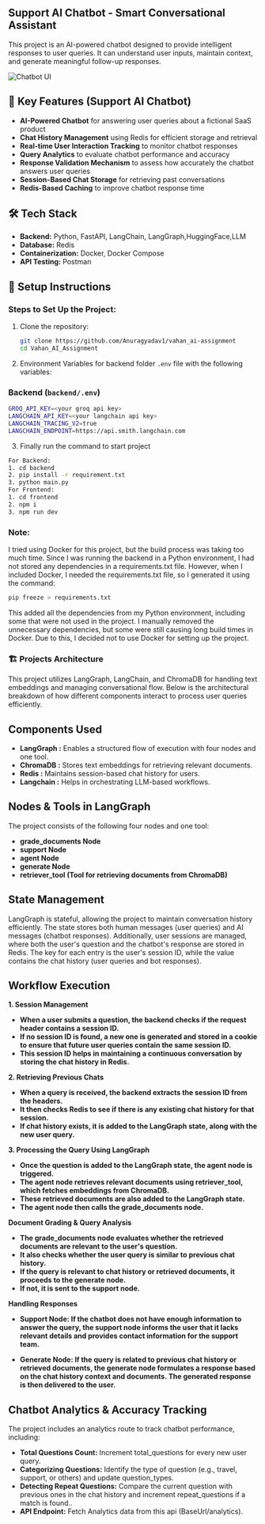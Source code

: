 ## Support AI Chatbot - Smart Conversational Assistant
This project is an AI-powered chatbot designed to provide intelligent responses to user queries. It can understand user inputs, maintain context, and generate meaningful follow-up responses.

![Chatbot UI](https://github.com/user-attachments/assets/0013de1f-8904-4b84-80cd-7cd63a948286)

## 🚀 Key Features (Support AI Chatbot)

-  **AI-Powered Chatbot** for answering user queries about a fictional SaaS product  
-  **Chat History Management** using Redis for efficient storage and retrieval  
-  **Real-time User Interaction Tracking** to monitor chatbot responses  
-  **Query Analytics** to evaluate chatbot performance and accuracy  
-  **Response Validation Mechanism** to assess how accurately the chatbot answers user queries  
-  **Session-Based Chat Storage** for retrieving past conversations  
-  **Redis-Based Caching** to improve chatbot response time


## 🛠 Tech Stack

- **Backend:** Python, FastAPI, LangChain, LangGraph,HuggingFace,LLM 
- **Database:** Redis  
- **Containerization:** Docker, Docker Compose  
- **API Testing:** Postman

## 🔧 Setup Instructions  
 
### Steps to Set Up the Project:  

1. Clone the repository:  
   ```sh
   git clone https://github.com/Anuragyadav1/vahan_ai-assignment
   cd Vahan_AI_Assignment


2. Environment Variables 
for backend folder `.env` file with the following variables:  

### **Backend (`backend/.env`)**
 
```sh
GROQ_API_KEY=<your groq api key>
LANGCHAIN_API_KEY=<your langchain api key>
LANGCHAIN_TRACING_V2=true
LANGCHAIN_ENDPOINT=https://api.smith.langchain.com
```
3. Finally run the command to start project
```sh
For Backend:
1. cd backend
2. pip install -r requirement.txt
3. python main.py
For Frontend:
1. cd frontend
2. npm i
3. npm run dev

```
### **Note:** 
I tried using Docker for this project, but the build process was taking too much time. Since I was running the backend in a Python environment, I had not stored any dependencies in a requirements.txt file. However, when I included Docker, I needed the requirements.txt file, so I generated it using the command: 
```sh
pip freeze > requirements.txt
```
This added all the dependencies from my Python environment, including some that were not used in the project. I manually removed the unnecessary dependencies, but some were still causing long build times in Docker.
Due to this, I decided not to use Docker for setting up the project.
### **🏗 Projects Architecture**
This project utilizes LangGraph, LangChain, and ChromaDB for handling text embeddings and managing conversational flow. Below is the architectural breakdown of how different components interact to process user queries efficiently.
## Components Used
-  **LangGraph :** Enables a structured flow of execution with four nodes and one tool.  
-  **ChromaDB :**  Stores text embeddings for retrieving relevant documents. 
-  **Redis :** Maintains session-based chat history for users. 
-  **Langchain :** Helps in orchestrating LLM-based workflows.

## Nodes & Tools in LangGraph
The project consists of the following four nodes and one tool:
- **grade_documents Node**
- **support Node**
- **agent Node**
- **generate Node**
- **retriever_tool (Tool for retrieving documents from ChromaDB)**
 ## State Management
 LangGraph is stateful, allowing the project to maintain conversation history efficiently. The state stores both human messages (user queries) and AI messages (chatbot responses).
Additionally, user sessions are managed, where both the user's question and the chatbot's response are stored in Redis. The key for each entry is the user's session ID, while the value contains the chat history (user queries and bot responses).
## Workflow Execution
**1. Session Management**

- **When a user submits a question, the backend checks if the request header contains a session ID.**
- **If no session ID is found, a new one is generated and stored in a cookie to ensure that future user queries contain the same session ID.**
- **This session ID helps in maintaining a continuous conversation by storing the chat history in Redis.**

**2. Retrieving Previous Chats**
- **When a query is received, the backend extracts the session ID from the headers.**
- **It then checks Redis to see if there is any existing chat history for that session.**
- **If chat history exists, it is added to the LangGraph state, along with the new user query.**

**3. Processing the Query Using LangGraph**
- **Once the question is added to the LangGraph state, the agent node is triggered.**
- **The agent node retrieves relevant documents using retriever_tool, which fetches embeddings from ChromaDB.**
- **These retrieved documents are also added to the LangGraph state.**
- **The agent node then calls the grade_documents node.**

**Document Grading & Query Analysis**
- **The grade_documents node evaluates whether the retrieved documents are relevant to the user's question.**
- **It also checks whether the user query is similar to previous chat history.**
- **If the query is relevant to chat history or retrieved documents, it proceeds to the generate node.**
- **If not, it is sent to the support node.**

**Handling Responses**
- **Support Node: If the chatbot does not have enough information to answer the query, the support node informs the user that it lacks relevant details and provides contact information for the support team.**
  
- **Generate Node: If the query is related to previous chat history or retrieved documents, the generate node formulates a response based on the chat history context and documents. The generated response is then delivered to the user.**
  

## Chatbot Analytics & Accuracy Tracking
The project includes an analytics route to track chatbot performance, including:
- **Total Questions Count:** Increment total_questions for every new user query.
- **Categorizing Questions:** Identify the type of question (e.g., travel, support, or others) and update question_types.
- **Detecting Repeat Questions:** Compare the current question with previous ones in the chat history and increment repeat_questions if a match is found..
- **API Endpoint:** Fetch Analytics data from this api (BaseUrl/analytics).





 
